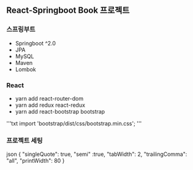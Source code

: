 ## React-Springboot Book 프로젝트

### 스프링부트

- Springboot ^2.0
- JPA
- MySQL
- Maven
- Lombok

### React

- yarn add react-router-dom
- yarn add redux react-redux
- yarn add react-bootstrap bootstrap

'''txt
import 'bootstrap/dist/css/bootstrap.min.css';
'''

### 프로젝트 세팅

json
{
"singleQuote": true,
"semi" :true,
"tabWidth": 2,
"trailingComma": "all",
"printWidth": 80
}
